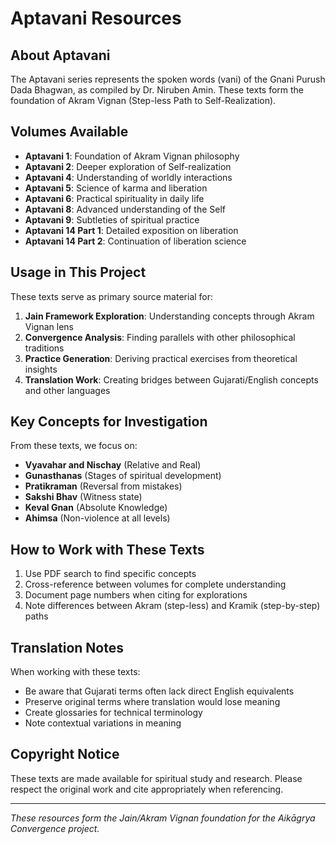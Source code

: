 # Aptavani Resources

## About Aptavani

The Aptavani series represents the spoken words (vani) of the Gnani Purush Dada Bhagwan, as compiled by Dr. Niruben Amin. These texts form the foundation of Akram Vignan (Step-less Path to Self-Realization).

## Volumes Available

- **Aptavani 1**: Foundation of Akram Vignan philosophy
- **Aptavani 2**: Deeper exploration of Self-realization
- **Aptavani 4**: Understanding of worldly interactions
- **Aptavani 5**: Science of karma and liberation
- **Aptavani 6**: Practical spirituality in daily life
- **Aptavani 8**: Advanced understanding of the Self
- **Aptavani 9**: Subtleties of spiritual practice
- **Aptavani 14 Part 1**: Detailed exposition on liberation
- **Aptavani 14 Part 2**: Continuation of liberation science

## Usage in This Project

These texts serve as primary source material for:

1. **Jain Framework Exploration**: Understanding concepts through Akram Vignan lens
2. **Convergence Analysis**: Finding parallels with other philosophical traditions
3. **Practice Generation**: Deriving practical exercises from theoretical insights
4. **Translation Work**: Creating bridges between Gujarati/English concepts and other languages

## Key Concepts for Investigation

From these texts, we focus on:
- **Vyavahar and Nischay** (Relative and Real)
- **Gunasthanas** (Stages of spiritual development)
- **Pratikraman** (Reversal from mistakes)
- **Sakshi Bhav** (Witness state)
- **Keval Gnan** (Absolute Knowledge)
- **Ahimsa** (Non-violence at all levels)

## How to Work with These Texts

1. Use PDF search to find specific concepts
2. Cross-reference between volumes for complete understanding
3. Document page numbers when citing for explorations
4. Note differences between Akram (step-less) and Kramik (step-by-step) paths

## Translation Notes

When working with these texts:
- Be aware that Gujarati terms often lack direct English equivalents
- Preserve original terms where translation would lose meaning
- Create glossaries for technical terminology
- Note contextual variations in meaning

## Copyright Notice

These texts are made available for spiritual study and research. Please respect the original work and cite appropriately when referencing.

---

*These resources form the Jain/Akram Vignan foundation for the Aikāgrya Convergence project.*
